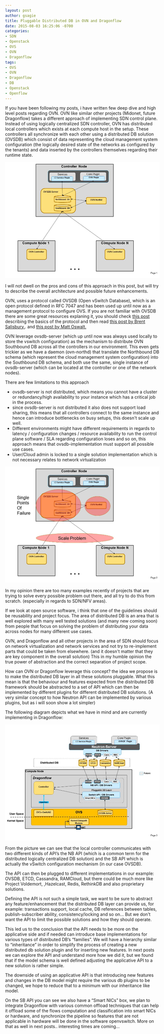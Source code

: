 ```yaml
---
layout: post
author: gsagie
title: Pluggable Distributed DB in OVN and Dragonflow
date: 2015-08-03 16:25:06 -0700
categories:
- SDN
- Openstack
- OVS
- OVN
- Dragonflow
tags:
- OVS
- OVN
- Dragonflow
- DB
- Openstack
- Openflow
---
```


If you have been following my posts, i have written few deep dive and high level posts regarding OVN.
OVN like similar other projects (Midonet, future Dragonflow) takes a different approach of implementing SDN control plane.
Instead of using logically centralized SDN controller, OVN has distributed local controllers which exists at each compute host in the setup.
These controllers all synchronize with each other using a distributed DB solution (OVSDB) which consist of data representing the cloud management system configuration (the logically desired state of the networks as configured by the tenants) and data inserted by the controllers themselves regarding their runtime state.

<img src="https://raw.githubusercontent.com/GalSagie/GalSagie.github.io/master/public/img/ovn-db-1.jpg" />

I will not dwell on the pros and cons of this approach in this post, but will try to describe the overall architecture and possible future enhancements.

OVN, uses a protocol called OVSDB (Open vSwitch Database), which is an open protocol defined in RFC 7047 and has been used up until now as a management protocol to configure OVS.
If you are not familiar with OVSDB there are some great resources explaning it, you should check [this post](http://www.relaxdiego.com/2014/09/ovsdb.html) describing the basics of the protocol and then read [this post by Brent Salisbury.](http://networkstatic.net/getting-started-ovsdb/). 
and [this post by Matt Oswalt.](http://keepingitclassless.net/2013/10/introduction-to-open-vswitch/)

OVN leverage ovsdb-server (which up until now was always used locally to store the vswitch configuration) as the mechanism to distribute OVN Southbound DB across all the controllers in our environment.
This even gets trickier as we have a daemon (ovn-northd) that translate the Northbound DB schema (which represent the cloud management system configuration) into the Southbound DB schema, and both use the same, single instance of ovsdb-server (which can be located at the controller or one of the network nodes).

There are few limitations to this approach

* ovsdb-server is not distributed, which means you cannot have a cluster or redundancy/high availability to your instance which has a critical job in the process.
* since ovsdb-server is not distributed it also does not support load sharing, this means that all controllers connect to the same instance and hence can introduce bottlenecks on busy setups, this doesn't scale up well.
* Different environments might have different requirements in regards to latency / configuration changes / resource availability to run the control plane software / SLA regarding configuration loses and so on, this approach means that ovsdb-implementation must support all possible use cases.
* User/Cloud admin is locked to a single solution implementation which is not necessary relates to network virtualization 

<img src="https://raw.githubusercontent.com/GalSagie/GalSagie.github.io/master/public/img/ovn-db-2.jpg" />


In my opinion there are too many examples recently of projects that are trying to solve every possible problem out there, and all try to do this from scratch. (especially in regards to SDN/NFV areas).

If we look at open source software, i think that one of the guidelines should be reusability and project focus.
The area of distributed DB is an area that is well explored with many well tested solutions (and many new coming soon) from people that focus on solving the problem of distributing your data across nodes for many different use cases.

OVN, and Dragonflow and all other projects in the area of SDN should focus on network virtualization and network services and not try to re-implement parts that could be taken from elsewhere. (and it doesn't matter that they are key component in the overall solution)
This in my humble opinion the true power of abstraction and the correct separation of project scope.

How can OVN or Dragonflow leverage this concept? the idea we propose is to make the distributed DB layer in all these solutions pluggable.
What this mean is that the behaviour and features expected from the distributed DB framework should be abstracted to a set of API which can then be implemented by different plugins for different distributed DB solutions.
(A very similar concept to how Neutron API can be implemented by various plugins, but as i will soon show a lot simpler)

The following diagram depicts what we have in mind and are currently implementing in Dragonflow:

<img src="https://raw.githubusercontent.com/GalSagie/GalSagie.github.io/master/public/img/ovn-db-3.jpg" />


From the picture we can see that the local controller communicates with two different kinds of API’s the NB API (which is a common term for the distributed logically centralized DB solution) and the SB API which is actually the vSwitch configuration mechanism (in our case OVSDB).

The API can then be plugged to different implementations in our example: OVSDB, ETCD, Cassandra, RAMCloud, but there could be much more like Project Voldemort, ,Hazelcast,  Redis, RethinkDB and also proprietary solutions.

Defining the API is not such a simple task, we want to be sure to abstract any feature/enhancement that the distributed DB layer can provide us, for example: transactions support, local cache, DB references between tables, publish-subscriber ability, consistency/locking  and so on... 
But we don't want the API to limit the possible solutions and how they should operate.

This led us to the conclusion that the API needs to be more on the applicative side and if needed can introduce base implementations for various types of distributed DB’s “families”.
We will have a hierarchy similar to “inheritance” in order to simplify the process of creating a new distributed db solution plugin and for inserting new features.
In next posts we can explore the API and understand more how we did it, but we found that if the model schema is well defined adjusting the applicative API to a new solution is rather simple.

The downside of using an applicative API is that introducing new features and changes in the DB model might require the various db plugins to be changed, we hope to reduce that to a minimum with our inheritance like model.

On the SB API you can see we also have a “Smart NICs” box, we plan to integrate Dragonflow with various common offload techniques that can help it offload some of the flows computation and classification into smart NICs or hardware, and synchronize the pipeline so features that are not applicable in hardware will be done in the software openvswitch.
More on that as well in next posts.. interesting times are coming...


